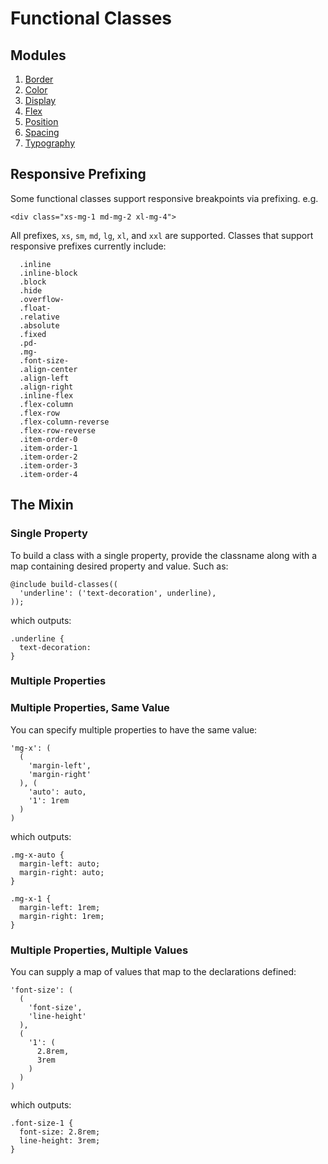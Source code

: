 # Functional Classes

## Modules

1. [Border](/src/sass/functional/border)
1. [Color](/src/sass/functional/color)
1. [Display](/src/sass/functional/display)
1. [Flex](/src/sass/functional/flex)
1. [Position](/src/sass/functional/position)
1. [Spacing](/src/sass/functional/spacing)
1. [Typography](/src/sass/functional/typography)

## Responsive Prefixing

Some functional classes support responsive breakpoints via prefixing. e.g.

`<div class="xs-mg-1 md-mg-2 xl-mg-4">`

All prefixes, `xs`, `sm`, `md`, `lg`, `xl`, and `xxl` are supported. Classes that support responsive prefixes currently include:
```
  .inline
  .inline-block
  .block
  .hide
  .overflow-
  .float-
  .relative
  .absolute
  .fixed
  .pd-
  .mg-
  .font-size-
  .align-center
  .align-left
  .align-right
  .inline-flex
  .flex-column
  .flex-row
  .flex-column-reverse
  .flex-row-reverse
  .item-order-0
  .item-order-1
  .item-order-2
  .item-order-3
  .item-order-4
```

## The Mixin

### Single Property
To build a class with a single property, provide the classname along with a map containing desired property and value. Such as:
```
@include build-classes((
  'underline': ('text-decoration', underline),
));
```

which outputs:
```
.underline {
  text-decoration:
}
```

### Multiple Properties

### Multiple Properties, Same Value

You can specify multiple properties to have the same value:
```
'mg-x': (
  (
    'margin-left',
    'margin-right'
  ), (
    'auto': auto,
    '1': 1rem
  )
)
```

which outputs:
```
.mg-x-auto {
  margin-left: auto;
  margin-right: auto;
}

.mg-x-1 {
  margin-left: 1rem;
  margin-right: 1rem;
}
```

### Multiple Properties, Multiple Values

You can supply a map of values that map to the declarations defined:

```
'font-size': (
  (
    'font-size',
    'line-height'
  ),
  (
    '1': (
      2.8rem,
      3rem
    )
  )
)
```

which outputs:
```
.font-size-1 {
  font-size: 2.8rem;
  line-height: 3rem;
}
```
